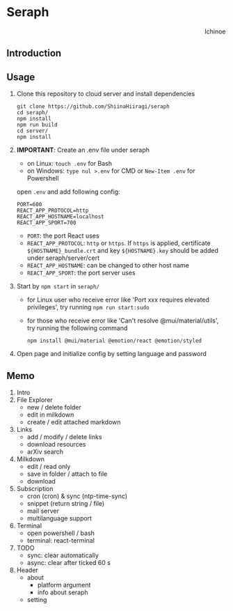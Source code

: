# Seraph

<p align="right"> Ichinoe </p>

## Introduction

## Usage
1. Clone this repository to cloud server and install dependencies

    ```shell
    git clone https://github.com/ShiinaHiiragi/seraph
    cd seraph/
    npm install
    npm run build
    cd server/
    npm install
    ```

2. **IMPORTANT**: Create an .env file under seraph
    - on Linux: `touch .env` for Bash
    - on Windows: `type nul >.env` for CMD or `New-Item .env` for Powershell

    open `.env` and add following config:

    ```shell
    PORT=600
    REACT_APP_PROTOCOL=http
    REACT_APP_HOSTNAME=localhost
    REACT_APP_SPORT=700
    ```

    - `PORT`: the port React uses
    - `REACT_APP_PROTOCOL`: `http` or `https`. If `https` is applied, certificate `${HOSTNAME}_bundle.crt` and key `${HOSTNAME}.key` should be added under seraph/server/cert
    - `REACT_APP_HOSTNAME`: can be changed to other host name
    - `REACT_APP_SPORT`: the port server uses

3. Start by `npm start` in `seraph/`
    - for Linux user who receive error like 'Port xxx requires elevated privileges', try running `npm run start:sudo`
    - for those who receive error like 'Can't resolve @mui/material/utils', try running the following command

        ```shell
        npm install @mui/material @emotion/react @emotion/styled
        ```

4. Open page and initialize config by setting language and password

## Memo

1. Intro
2. File Explorer
    - new / delete folder
    - edit in milkdown
    - create / edit attached markdown
3. Links
    - add / modify / delete links
    - download resources
    - arXiv search
4. Milkdown
    - edit / read only
    - save in folder / attach to file
    - download
5. Subscription
    - cron (cron) & sync (ntp-time-sync)
    - snippet (return string / file)
    - mail server
    - multilanguage support
6. Terminal
    - open powershell / bash
    - terminal: react-terminal
7. TODO
    - sync: clear automatically
    - async: clear after ticked 60 s
8. Header
    - about
        - platform argument
        - info about seraph
    - setting
